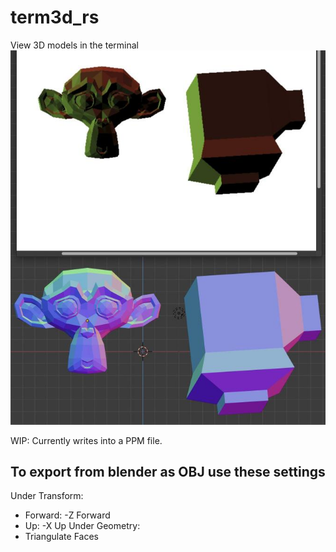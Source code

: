 # term3d_rs
View 3D models in the terminal
![3D models will be rendered with only gemetry taken into account](term3d_screenshot.jpg "Screenshot of output of term3d in PPM file (above) and the 3D editor blender (below)")

WIP: Currently writes into a PPM file.

## To export from blender as OBJ use these settings
Under Transform:
* Forward: -Z Forward
* Up: -X Up
Under Geometry:
* Triangulate Faces
